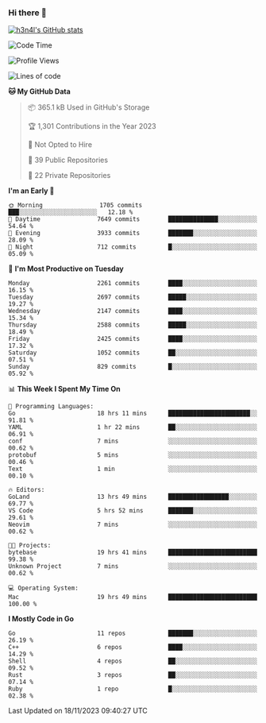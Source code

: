 ### Hi there 👋

[![h3n4l's GitHub stats](https://github-readme-stats.vercel.app/api?username=h3n4l&count_private=true&show_icons=true&theme=radical)](https://github.com/h3n4l/github-readme-stats)

<!--START_SECTION:waka-->
![Code Time](http://img.shields.io/badge/Code%20Time-1%2C711%20hrs%2015%20mins-blue)

![Profile Views](http://img.shields.io/badge/Profile%20Views-0-blue)

![Lines of code](https://img.shields.io/badge/From%20Hello%20World%20I%27ve%20Written-3.7%20million%20lines%20of%20code-blue)

**🐱 My GitHub Data** 

> 📦 365.1 kB Used in GitHub's Storage 
 > 
> 🏆 1,301 Contributions in the Year 2023
 > 
> 🚫 Not Opted to Hire
 > 
> 📜 39 Public Repositories 
 > 
> 🔑 22 Private Repositories 
 > 
**I'm an Early 🐤** 

```text
🌞 Morning                1705 commits        ███░░░░░░░░░░░░░░░░░░░░░░   12.18 % 
🌆 Daytime                7649 commits        ██████████████░░░░░░░░░░░   54.64 % 
🌃 Evening                3933 commits        ███████░░░░░░░░░░░░░░░░░░   28.09 % 
🌙 Night                  712 commits         █░░░░░░░░░░░░░░░░░░░░░░░░   05.09 % 
```
📅 **I'm Most Productive on Tuesday** 

```text
Monday                   2261 commits        ████░░░░░░░░░░░░░░░░░░░░░   16.15 % 
Tuesday                  2697 commits        █████░░░░░░░░░░░░░░░░░░░░   19.27 % 
Wednesday                2147 commits        ████░░░░░░░░░░░░░░░░░░░░░   15.34 % 
Thursday                 2588 commits        █████░░░░░░░░░░░░░░░░░░░░   18.49 % 
Friday                   2425 commits        ████░░░░░░░░░░░░░░░░░░░░░   17.32 % 
Saturday                 1052 commits        ██░░░░░░░░░░░░░░░░░░░░░░░   07.51 % 
Sunday                   829 commits         █░░░░░░░░░░░░░░░░░░░░░░░░   05.92 % 
```


📊 **This Week I Spent My Time On** 

```text
💬 Programming Languages: 
Go                       18 hrs 11 mins      ███████████████████████░░   91.81 % 
YAML                     1 hr 22 mins        ██░░░░░░░░░░░░░░░░░░░░░░░   06.91 % 
conf                     7 mins              ░░░░░░░░░░░░░░░░░░░░░░░░░   00.62 % 
protobuf                 5 mins              ░░░░░░░░░░░░░░░░░░░░░░░░░   00.46 % 
Text                     1 min               ░░░░░░░░░░░░░░░░░░░░░░░░░   00.10 % 

🔥 Editors: 
GoLand                   13 hrs 49 mins      █████████████████░░░░░░░░   69.77 % 
VS Code                  5 hrs 52 mins       ███████░░░░░░░░░░░░░░░░░░   29.61 % 
Neovim                   7 mins              ░░░░░░░░░░░░░░░░░░░░░░░░░   00.62 % 

🐱‍💻 Projects: 
bytebase                 19 hrs 41 mins      █████████████████████████   99.38 % 
Unknown Project          7 mins              ░░░░░░░░░░░░░░░░░░░░░░░░░   00.62 % 

💻 Operating System: 
Mac                      19 hrs 49 mins      █████████████████████████   100.00 % 
```

**I Mostly Code in Go** 

```text
Go                       11 repos            ███████░░░░░░░░░░░░░░░░░░   26.19 % 
C++                      6 repos             ████░░░░░░░░░░░░░░░░░░░░░   14.29 % 
Shell                    4 repos             ██░░░░░░░░░░░░░░░░░░░░░░░   09.52 % 
Rust                     3 repos             ██░░░░░░░░░░░░░░░░░░░░░░░   07.14 % 
Ruby                     1 repo              █░░░░░░░░░░░░░░░░░░░░░░░░   02.38 % 
```




 Last Updated on 18/11/2023 09:40:27 UTC
<!--END_SECTION:waka-->

